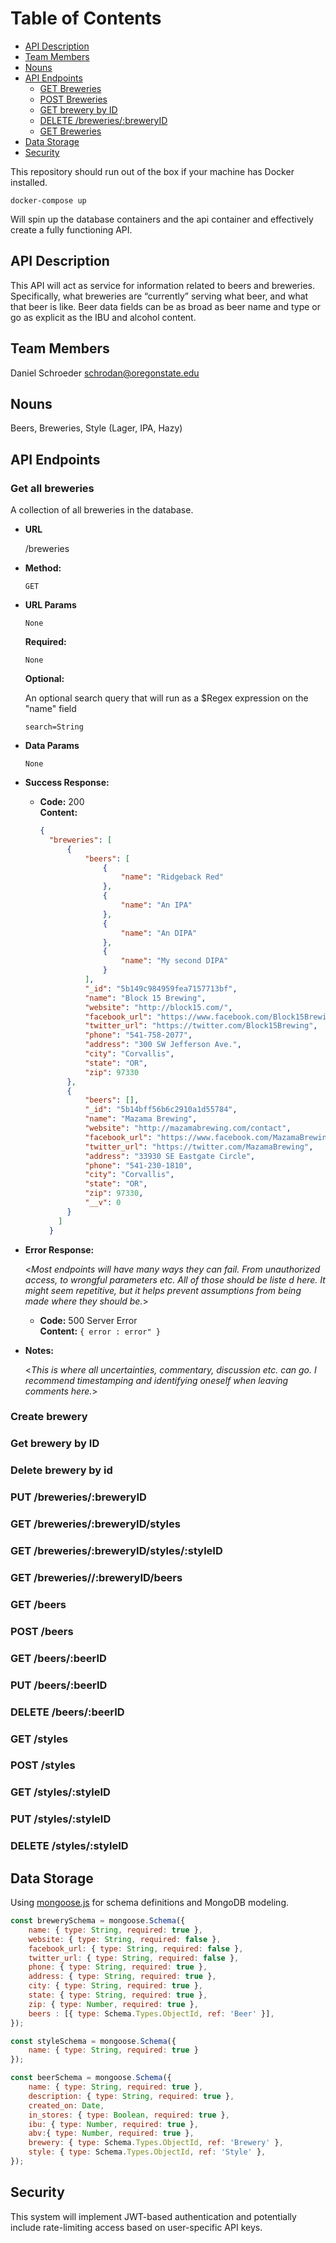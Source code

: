 # Table of Contents 

<!--ts-->
   * [API Description](#api-description)
   * [Team Members](#team-members)
   * [Nouns](#nouns)
   * [API Endpoints](#api-endpoints)
      * [GET Breweries](#get-all-breweries) 
      * [POST Breweries](#create-brewery) 
      * [GET brewery by ID](#get-brewery-by-id) 
      * [DELETE /breweries/:breweryID](#delete-brewery-by-id) 
      * [GET Breweries](#get-breweries)       
   * [Data Storage](#data-storage)
   * [Security](#security)
<!--te--> 

This repository should run out of the box if your machine has Docker installed.

```docker-compose up```

Will spin up the database containers and the api container and effectively create a fully functioning API.

## API Description

This API will act as service for information related to beers and breweries. Specifically, what breweries are “currently” serving what beer, and what that beer is like. Beer data fields can be as broad as beer name and type or go as explicit as the IBU and alcohol content.

## Team Members

Daniel Schroeder <schrodan@oregonstate.edu>

## Nouns

Beers, Breweries, Style (Lager, IPA, Hazy)

## API Endpoints

### Get all breweries

   A collection of all breweries in the database.
 
* **URL**

  /breweries

* **Method:** 

  `GET` 
  
*  **URL Params**

   `None`
   
   **Required:**
 
   `None`

   **Optional:**
   
   An optional search query that will run as a $Regex expression on the "name" field
   
   `search=String`

* **Data Params**

   `None`

* **Success Response:**
  
  * **Code:** 200 <br />
    **Content:** 
    ```json
    {
      "breweries": [
          {
              "beers": [
                  {
                      "name": "Ridgeback Red"
                  },
                  {
                      "name": "An IPA"
                  },
                  {
                      "name": "An DIPA"
                  },
                  {
                      "name": "My second DIPA"
                  }
              ],
              "_id": "5b149c984959fea7157713bf",
              "name": "Block 15 Brewing",
              "website": "http://block15.com/",
              "facebook_url": "https://www.facebook.com/Block15Brewing",
              "twitter_url": "https://twitter.com/Block15Brewing",
              "phone": "541-758-2077",
              "address": "300 SW Jefferson Ave.",
              "city": "Corvallis",
              "state": "OR",
              "zip": 97330
          },
          {
              "beers": [],
              "_id": "5b14bff56b6c2910a1d55784",
              "name": "Mazama Brewing",
              "website": "http://mazamabrewing.com/contact",
              "facebook_url": "https://www.facebook.com/MazamaBrewing/",
              "twitter_url": "https://twitter.com/MazamaBrewing",
              "address": "33930 SE Eastgate Circle",
              "phone": "541-230-1810",
              "city": "Corvallis",
              "state": "OR",
              "zip": 97330,
              "__v": 0
          }
        ]
      }
    ```
 
* **Error Response:**

  <_Most endpoints will have many ways they can fail. From unauthorized access, to wrongful parameters etc. All of those should be liste d here. It might seem repetitive, but it helps prevent assumptions from being made where they should be._>

  * **Code:** 500 Server Error <br />
    **Content:** `{ error : error" }`

* **Notes:**

  <_This is where all uncertainties, commentary, discussion etc. can go. I recommend timestamping and identifying oneself when leaving comments here._> 
 

### Create brewery
### Get brewery by ID
### Delete brewery by id
### PUT /breweries/:breweryID
### GET /breweries/:breweryID/styles
### GET /breweries/:breweryID/styles/:styleID
### GET /breweries//:breweryID/beers

### GET /beers
### POST /beers
### GET /beers/:beerID
### PUT /beers/:beerID 
### DELETE /beers/:beerID 

### GET /styles
### POST /styles
### GET /styles/:styleID
### PUT /styles/:styleID 
### DELETE /styles/:styleID 

## Data Storage

Using [mongoose.js](http://mongoosejs.com/) for schema definitions and MongoDB modeling.

```JavaScript
const brewerySchema = mongoose.Schema({
    name: { type: String, required: true },
    website: { type: String, required: false },
    facebook_url: { type: String, required: false },
    twitter_url: { type: String, required: false },
    phone: { type: String, required: true },
    address: { type: String, required: true },
    city: { type: String, required: true },
    state: { type: String, required: true },
    zip: { type: Number, required: true },
    beers : [{ type: Schema.Types.ObjectId, ref: 'Beer' }],
});

const styleSchema = mongoose.Schema({
    name: { type: String, required: true }
});

const beerSchema = mongoose.Schema({
    name: { type: String, required: true },
    description: { type: String, required: true },
    created_on: Date,
    in_stores: { type: Boolean, required: true },
    ibu: { type: Number, required: true },
    abv:{ type: Number, required: true },
    brewery: { type: Schema.Types.ObjectId, ref: 'Brewery' },
    style: { type: Schema.Types.ObjectId, ref: 'Style' },
});
```

## Security
This system will implement JWT-based authentication and potentially include rate-limiting access based on user-specific API keys.


